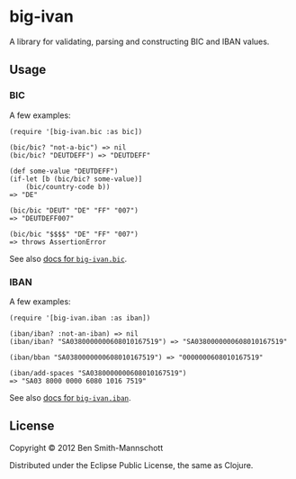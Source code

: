 <!-- -*- mode: markdown ; coding: utf-8 -*- -->

# big-ivan

A library for validating, parsing and constructing BIC and IBAN values.

## Usage

### BIC

A few examples:

    (require '[big-ivan.bic :as bic])

    (bic/bic? "not-a-bic") => nil
    (bic/bic? "DEUTDEFF") => "DEUTDEFF"

    (def some-value "DEUTDEFF")
    (if-let [b (bic/bic? some-value)]
        (bic/country-code b))
    => "DE"

    (bic/bic "DEUT" "DE" "FF" "007")
    => "DEUTDEFF007"

    (bic/bic "$$$$" "DE" "FF" "007")
    => throws AssertionError

See also [docs for `big-ivan.bic`](http://bpsm.github.com/big-ivan/big-ivan.bic.html).

### IBAN

A few examples:

    (require '[big-ivan.iban :as iban])

    (iban/iban? :not-an-iban) => nil
    (iban/iban? "SA0380000000608010167519") => "SA0380000000608010167519"

    (iban/bban "SA0380000000608010167519") => "0000000608010167519"

    (iban/add-spaces "SA0380000000608010167519") 
    => "SA03 8000 0000 6080 1016 7519"

See also [docs for `big-ivan.iban`](http://bpsm.github.com/big-ivan/big-ivan.iban.html).


## License

Copyright © 2012 Ben Smith-Mannschott

Distributed under the Eclipse Public License, the same as Clojure.
